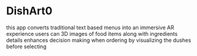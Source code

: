 # DishArt0
this app converts traditional text based menus into an immersive AR experience users can 3D images of food items along with ingredients details enhances decision making when ordering by visualizing the dushes before selecting
